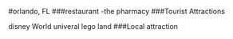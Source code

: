 #orlando, FL
###restaurant
-the pharmacy
###Tourist Attractions

disney World
univeral 
lego land
###Local attraction
